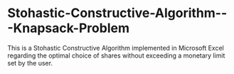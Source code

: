 # Stohastic-Constructive-Algorithm---Knapsack-Problem
This is a Stohastic Constructive Algorithm implemented in Microsoft Excel regarding the optimal choice of shares without exceeding a
monetary limit set by the user.
